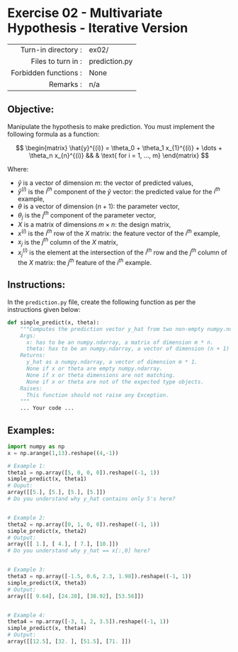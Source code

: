 # Exercise 02 - Multivariate Hypothesis - Iterative Version

|                         |                    |
| -----------------------:| ------------------ |
|   Turn-in directory :   |  ex02/             |
|   Files to turn in :    |  prediction.py     |
|   Forbidden functions : |  None              |
|   Remarks :             |  n/a               |

## Objective:
Manipulate the hypothesis to make prediction.
You must implement the following formula as a function:  

$$
\begin{matrix}
  \hat{y}^{(i)} = \theta_0 + \theta_1 x_{1}^{(i)}  + \dots + \theta_n x_{n}^{(i)} && & \text{ for i = 1, ..., m}
\end{matrix}
$$
  
Where:
- $\hat{y}$ is a vector of dimension $m$: the vector of predicted values,
- $\hat{y}^{(i)}$ is the $i^{th}$ component of the $\hat{y}$ vector: the predicted value for the $i^{th}$ example,
- $\theta$ is a vector of dimension $(n + 1)$: the parameter vector,
- $\theta_j$ is the $j^{th}$ component of the parameter vector,
- $X$ is a matrix of dimensions $m \times n$: the design matrix,
- $x^{(i)}$ is the $i^{th}$ row of the $X$ matrix: the feature vector of the $i^{th}$ example,
- $x_{j}$ is the $j^{th}$ column of the $X$ matrix,
- $x_j^{(i)}$ is the element at the intersection of the $i^{th}$ row and the $j^{th}$ column of the $X$ matrix: the $j^{th}$ feature of the $i^{th}$ example.

## Instructions:
In the `prediction.py` file, create the following function as per the instructions given below:
```python
def simple_predict(x, theta):
    """Computes the prediction vector y_hat from two non-empty numpy.ndarray.
    Args:
      x: has to be an numpy.ndarray, a matrix of dimension m * n.
      theta: has to be an numpy.ndarray, a vector of dimension (n + 1) * 1.
    Returns:
      y_hat as a numpy.ndarray, a vector of dimension m * 1.
      None if x or theta are empty numpy.ndarray.
      None if x or theta dimensions are not matching.
      None if x or theta are not of the expected type objects.
    Raises:
      This function should not raise any Exception.
    """
    ... Your code ...
```

## Examples:
```python
import numpy as np
x = np.arange(1,13).reshape((4,-1))

# Example 1:
theta1 = np.array([5, 0, 0, 0]).reshape((-1, 1))
simple_predict(x, theta1)
# Ouput:
array([[5.], [5.], [5.], [5.]])
# Do you understand why y_hat contains only 5's here?  


# Example 2:
theta2 = np.array([0, 1, 0, 0]).reshape((-1, 1))
simple_predict(x, theta2)
# Output:
array([[ 1.], [ 4.], [ 7.], [10.]])
# Do you understand why y_hat == x[:,0] here?  


# Example 3:
theta3 = np.array([-1.5, 0.6, 2.3, 1.98]).reshape((-1, 1))
simple_predict(X, theta3)
# Output:
array([[ 9.64], [24.28], [38.92], [53.56]])


# Example 4:
theta4 = np.array([-3, 1, 2, 3.5]).reshape((-1, 1))
simple_predict(x, theta4)
# Output:
array([[12.5], [32. ], [51.5], [71. ]])
```